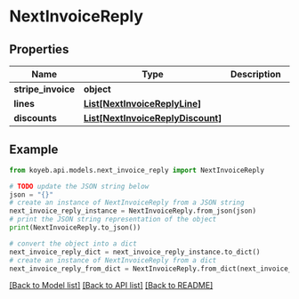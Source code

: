 # NextInvoiceReply


## Properties

Name | Type | Description | Notes
------------ | ------------- | ------------- | -------------
**stripe_invoice** | **object** |  | [optional] 
**lines** | [**List[NextInvoiceReplyLine]**](NextInvoiceReplyLine.md) |  | [optional] 
**discounts** | [**List[NextInvoiceReplyDiscount]**](NextInvoiceReplyDiscount.md) |  | [optional] 

## Example

```python
from koyeb.api.models.next_invoice_reply import NextInvoiceReply

# TODO update the JSON string below
json = "{}"
# create an instance of NextInvoiceReply from a JSON string
next_invoice_reply_instance = NextInvoiceReply.from_json(json)
# print the JSON string representation of the object
print(NextInvoiceReply.to_json())

# convert the object into a dict
next_invoice_reply_dict = next_invoice_reply_instance.to_dict()
# create an instance of NextInvoiceReply from a dict
next_invoice_reply_from_dict = NextInvoiceReply.from_dict(next_invoice_reply_dict)
```
[[Back to Model list]](../README.md#documentation-for-models) [[Back to API list]](../README.md#documentation-for-api-endpoints) [[Back to README]](../README.md)


